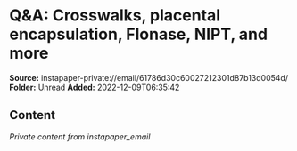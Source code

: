 # Q&A: Crosswalks, placental encapsulation, Flonase, NIPT, and more

**Source:** instapaper-private://email/61786d30c60027212301d87b13d0054d/
**Folder:** Unread
**Added:** 2022-12-09T06:35:42




## Content
*Private content from instapaper_email*
